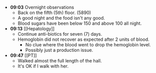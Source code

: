 - **09:03** Overnight observations
	- Back on the fifth (5th) floor. (5890)
	- A good night and the food isn't any good.
	- Blood sugars have been below 150 and above 100 all night.
- **09:13** [[Hepatology]]
	- Continue anti-biotics for seven (7) days.
	- Hemoglobin did not recover as expected after 2 units of blood.
		- No clue where the blood went to drop the hemoglobin level.
		- Possibly just a production issue.
- **09:47** [[PT]]
	- Walked almost the full length of the hall.
	- It's OK if I walk with her.